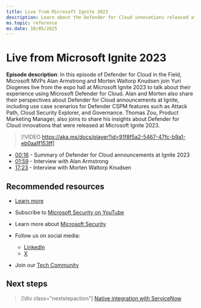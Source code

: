 ```yaml
---
title: Live from Microsoft Ignite 2023
description: Learn about the Defender for Cloud innovations released at Microsoft Ignite 2023.
ms.topic: reference
ms.date: 10/05/2025
---
```


# Live from Microsoft Ignite 2023

**Episode description**: In this episode of Defender for Cloud in the Field, Microsoft MVPs Alan Armstrong and Morten Waltorp Knudsen join Yuri Diogenes live from the expo hall at Microsoft Ignite 2023 to talk about their experience using Microsoft Defender for Cloud. Alan and Morten also share their perspectives about Defender for Cloud announcements at Ignite, including use case scenarios for Defender CSPM features such as Attack Path, Cloud Security Explorer, and Governance. Thomas Zou, Product Marketing Manager, also joins to share his insights about Defender for Cloud innovations that were released at Microsoft Ignite 2023.

> [!VIDEO https://aka.ms/docs/player?id=91f8f5a2-5467-47fc-b9a1-eb0aa1f153ff]

- [00:16](/shows/mdc-in-the-field/ignite-2023#time=00m16s) - Summary of Defender for Cloud announcements at Ignite 2023
- [01:59](/shows/mdc-in-the-field/ignite-2023#time=01m59s) - Interview with Alan Armstrong
- [17:23](/shows/mdc-in-the-field/ignite-2023#time=17m23s) - Interview with Morten Waltorp Knudsen

## Recommended resources

- [Learn more](https://techcommunity.microsoft.com/t5/microsoft-defender-for-cloud/announcing-microsoft-defender-for-cloud-capabilities-to-counter/ba-p/3876012)
- Subscribe to [Microsoft Security on YouTube](https://www.youtube.com/playlist?list=PL3ZTgFEc7LysiX4PfHhdJPR7S8mGO14YS)
- Learn more about [Microsoft Security](https://msft.it/6002T9HQY)

- Follow us on social media:

  - [LinkedIn](https://www.linkedin.com/showcase/microsoft-security/)
  - [X](https://x.com/msftsecurity)

- Join our [Tech Community](https://aka.ms/SecurityTechCommunity)

## Next steps

> [!div class="nextstepaction"]
> [Native integration with ServiceNow](episode-forty-one.md)
